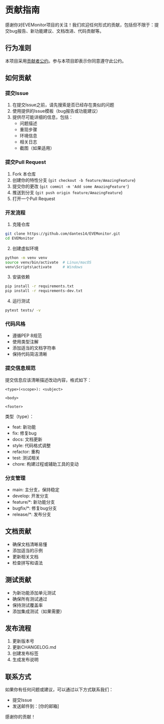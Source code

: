 # 贡献指南

感谢你对EVEMonitor项目的关注！我们欢迎任何形式的贡献，包括但不限于：提交bug报告、新功能建议、文档改进、代码贡献等。

## 行为准则

本项目采用[贡献者公约](https://www.contributor-covenant.org/version/2/0/code_of_conduct/)。参与本项目即表示你同意遵守此公约。

## 如何贡献

### 提交Issue

1. 在提交Issue之前，请先搜索是否已经存在类似的问题
2. 使用提供的Issue模板（bug报告或功能建议）
3. 提供尽可能详细的信息，包括：
   - 问题描述
   - 重现步骤
   - 环境信息
   - 相关日志
   - 截图（如果适用）

### 提交Pull Request

1. Fork 本仓库
2. 创建你的特性分支 (`git checkout -b feature/AmazingFeature`)
3. 提交你的更改 (`git commit -m 'Add some AmazingFeature'`)
4. 推送到分支 (`git push origin feature/AmazingFeature`)
5. 打开一个Pull Request

### 开发流程

1. 克隆仓库
```bash
git clone https://github.com/dantes14/EVEMonitor.git
cd EVEMonitor
```

2. 创建虚拟环境
```bash
python -m venv venv
source venv/bin/activate  # Linux/macOS
venv\Scripts\activate     # Windows
```

3. 安装依赖
```bash
pip install -r requirements.txt
pip install -r requirements-dev.txt
```

4. 运行测试
```bash
pytest tests/ -v
```

### 代码风格

- 遵循PEP 8规范
- 使用类型注解
- 添加适当的文档字符串
- 保持代码简洁清晰

### 提交信息规范

提交信息应该清晰描述改动内容，格式如下：

```
<type>(<scope>): <subject>

<body>

<footer>
```

类型（type）：
- feat: 新功能
- fix: 修复bug
- docs: 文档更新
- style: 代码格式调整
- refactor: 重构
- test: 测试相关
- chore: 构建过程或辅助工具的变动

### 分支管理

- main: 主分支，保持稳定
- develop: 开发分支
- feature/*: 新功能分支
- bugfix/*: 修复bug分支
- release/*: 发布分支

## 文档贡献

- 确保文档清晰易懂
- 添加适当的示例
- 更新相关文档
- 检查拼写和语法

## 测试贡献

- 为新功能添加单元测试
- 确保所有测试通过
- 保持测试覆盖率
- 添加集成测试（如果需要）

## 发布流程

1. 更新版本号
2. 更新CHANGELOG.md
3. 创建发布标签
4. 生成发布说明

## 联系方式

如果你有任何问题或建议，可以通过以下方式联系我们：

- 提交Issue
- 发送邮件到：[你的邮箱]

感谢你的贡献！ 